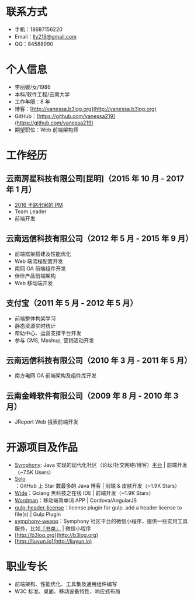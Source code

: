 # 联系方式

* 手机：18687156220
* Email：lly219@gmail.com
* QQ：84588990

# 个人信息

* 李丽媛/女/1986
* 本科/软件工程/云南大学
* 工作年限：8 年
* 博客：[http://vanessa.b3log.org](http://vanessa.b3log.org)
* GitHub：[https://github.com/vanessa219](https://github.com/vanessa219)
* 期望职位：Web 前端架构师

# 工作经历

## 云南房星科技有限公司[昆明]（2015 年 10 月 - 2017 年 1 月）

* [2016 半路出家的 PM](https://hacpai.com/article/1485104264974)
* Team Leader
* 前端开发

## 云南远信科技有限公司（2012 年 5 月 - 2015 年 9 月）

* 前端框架搭建及性能优化
* Web 端流程配置开发
* 南网 OA 前端组件开发
* 侎佧产品前端架构
* Web 移动端开发

## 支付宝（2011 年 5 月 - 2012 年 5 月）

* 前端整体构架学习
* 静态资源实时统计
* 帮助中心、运营支撑平台开发
* 参与 CMS, Mashup, 营销活动开发

## 云南远信科技有限公司（2010 年 3 月 - 2011 年 5 月）

* 南方电网 OA 前端架构及组件库开发

## 云南金峰软件有限公司（2009 年 8 月 - 2010 年 3 月）

* JReport Web 报表前端开发

# 开源项目及作品

* [Symphony](https://github.com/b3log/symphony): Java 实现的现代化社区（论坛/社交网络/博客）[平台](https://hacpai.com) | 前端开发（~7.5K Users）
* [Solo](https://github.com/b3log/b3log-solo)：GitHub 上 Star 数最多的 Java 博客 | 前端 & 皮肤开发（~1.9K Stars）
* [Wide](https://github.com/b3log/wide)：Golang 黑科技之在线 IDE | 前端开发（~1.9K Stars）
* [Wordman](https://github.com/b3log/b3log-wordman)：移动端背单词 APP | Cordova/AngularJS 
* [gulp-header-license](https://github.com/Vanessa219/gulp-header-license)：license plugin for gulp. add a header license to file(s) | Gulp Plugin
* [symphony-weapp](https://github.com/b3log/symphony-weapp)：Symphony 社区平台的微信小程序，提供一些实用工具服务，比如[『书单』]( https://hacpai.com/tag/book_share) | 微信小程序
* [http://b3log.org](http://b3log.org)
* [http://liuyun.io](http://liuyun.io)

# 职业专长

* 前端架构、性能优化、工具集及通用组件编写
* W3C 标准、桌面、移动设备特性，响应式布局

